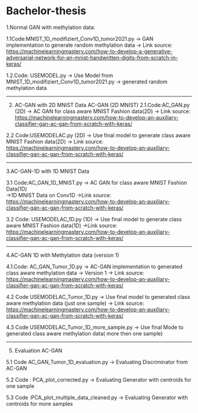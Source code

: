 # Bachelor-thesis
1.Normal GAN with methylation data:

1.1Code:MNIST_1D_modifiziert_Conv1D_tumor2021.py
-> GAN implementation to generate random methylation data
-> Link source: https://machinelearningmastery.com/how-to-develop-a-generative-adversarial-network-for-an-mnist-handwritten-digits-from-scratch-in-keras/

1.2.Code: USEMODEL.py
-> Use Model from MNIST_1D_modifiziert_Conv1D_tumor2021.py
-> generated random methylation data
____________________________________________________________________________________
2. AC-GAN with 2D MNIST Data
AC-GAN (2D MNIST)
2.1.Code:AC_GAN.py (2D)
-> AC GAN for class aware  MNIST Fashion data(2D)
-> Link source: https://machinelearningmastery.com/how-to-develop-an-auxiliary-classifier-gan-ac-gan-from-scratch-with-keras/

2.2 Code:USEMODELAC.py (2D)
-> Use final model to generate class aware MNIST Fashion data(2D)
-> Link source: https://machinelearningmastery.com/how-to-develop-an-auxiliary-classifier-gan-ac-gan-from-scratch-with-keras/
_____________________________________________________________________________________
3.AC-GAN-1D with 1D MNIST Data

3.1 Code:AC_GAN_1D_MNIST.py
-> AC GAN for class aware MNIST Fashion Data(1D)  
->1D MNIST Data on Conv1D
->Link source: https://machinelearningmastery.com/how-to-develop-an-auxiliary-classifier-gan-ac-gan-from-scratch-with-keras/

3.2 Code: USEMODELAC_1D.py (1D)
-> Use final model to generate class aware MNIST Fashion data(1D)
->Link source: https://machinelearningmastery.com/how-to-develop-an-auxiliary-classifier-gan-ac-gan-from-scratch-with-keras/
_____________________________________________________________________________________

4.AC-GAN 1D with Methylation data (version 1)

4.1.Code: AC_GAN_Tumor_1D.py
-> AC-GAN implementation to generated class aware methylation data
-> Version 1
-> Link source: https://machinelearningmastery.com/how-to-develop-an-auxiliary-classifier-gan-ac-gan-from-scratch-with-keras/

4.2 Code USEMODELAC_Tumor_1D.py
-> Use final model to generated class aware methylation data (just one sample)
-> Link source: https://machinelearningmastery.com/how-to-develop-an-auxiliary-classifier-gan-ac-gan-from-scratch-with-keras/

4.3 Code USEMODELAC_Tumor_1D_more_sample.py
-> Use final Mode to generated class aware methylation data( more then one sample)

_____________________________________________________________________________________

5. Evaluation AC-GAN 

5.1 Code AC_GAN_Tumor_1D_evaluation.py
-> Evaluating  Discriminator from AC-GAN 

5.2 Code : PCA_plot_corrected.py
-> Evaluating Generator with centroids for one sample

5.3 Code :PCA_plot_multiple_data_cleaned.py 
-> Evaluating Generator with centroids for more samples





